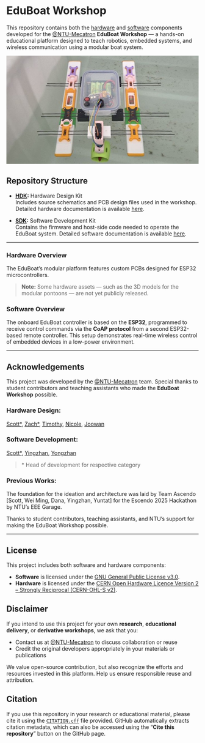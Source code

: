 # EduBoat Workshop
This repository contains both the [hardware](../HDK/) and [software](../SDK/) components developed for the [@NTU-Mecatron](https://github.com/NTU-Mecatron) **EduBoat Workshop** — a hands-on educational platform designed to teach robotics, embedded systems, and wireless communication using a modular boat system.

![](./assets/boat-sample-pic.jpeg)


## Repository Structure
- **[HDK](../HDK/):** Hardware Design Kit  
  Includes source schematics and PCB design files used in the workshop.  
  Detailed hardware documentation is available [here](./HDK/).

- **[SDK](../SDK/):** Software Development Kit  
  Contains the firmware and host-side code needed to operate the EduBoat system.
  Detailed software documentation is available [here](./SDK/).

---

### Hardware Overview
The EduBoat’s modular platform features custom PCBs designed for ESP32 microcontrollers.

> **Note:** Some hardware assets — such as the 3D models for the modular pontoons — are not yet publicly released.

### Software Overview
The onboard EduBoat controller is based on the **ESP32**, programmed to receive control commands via the **CoAP protocol** from a second ESP32-based remote controller. This setup demonstrates real-time wireless control of embedded devices in a low-power environment.

---

## Acknowledgements
This project was developed by the [@NTU-Mecatron](https://github.com/NTU-Mecatron) team. Special thanks to student contributors and teaching assistants who made the **EduBoat Workshop** possible.

### Hardware Design: 
[Scott*](https://github.com/scott-cjx),
[Zach*](),
[Timothy](),
[Nicole](),
[Joowan]()

### Software Development: 
[Scott*](https://github.com/scott-cjx),
[Yingzhan](),
[Yongzhan]()

> \* Head of development for respective category

### Previous Works:
The foundation for the ideation and architecture was laid by Team Ascendo [Scott, Wei Ming, Dana, Yingzhan, Yuntat] for the Escendo 2025 Hackathon by NTU’s EEE Garage.

Thanks to student contributors, teaching assistants, and NTU’s support for making the EduBoat Workshop possible.

---


## License
This project includes both software and hardware components:

- **Software** is licensed under the [GNU General Public License v3.0](./SOFTWARE-LICENSE).
- **Hardware** is licensed under the [CERN Open Hardware Licence Version 2 – Strongly Reciprocal (CERN-OHL-S v2)](./HARDWARE-LICENSE).


## Disclaimer
If you intend to use this project for your own **research**, **educational delivery**, or **derivative workshops**, we ask that you:

- Contact us at [@NTU-Mecatron](https://github.com/NTU-Mecatron) to discuss collaboration or reuse
- Credit the original developers appropriately in your materials or publications

We value open-source contribution, but also recognize the efforts and resources invested in this platform. Help us ensure responsible reuse and attribution.

## Citation
If you use this repository in your research or educational material, please cite it using the [`CITATION.cff`](../citation.cff) file provided. GitHub automatically extracts citation metadata, which can also be accessed using the “**Cite this repository**” button on the GitHub page.
